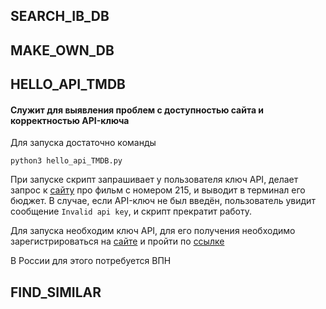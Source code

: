 ## SEARCH_IB_DB

## MAKE_OWN_DB

## HELLO_API_TMDB

#### Служит для выявления проблем с доступностью сайта и корректностью API-ключа

Для запуска достаточно команды 

`python3 hello_api_TMDB.py`

При запуске скрипт запрашивает у пользователя ключ API, делает запрос к [сайту](https://www.themoviedb.org/) про фильм с номером 215, и выводит в терминал его бюджет. В случае, если API-ключ не был введён, пользователь увидит сообщение `Invalid api key`, и скрипт прекратит работу.

Для запуска необходим ключ API, для его получения необходимо зарегистрироваться на [сайте](https://www.themoviedb.org/) и пройти по [ссылке](https://www.themoviedb.org/settings/api)

В России для этого потребуется ВПН



## FIND_SIMILAR

